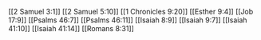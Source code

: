 [[2 Samuel 3:1]]
[[2 Samuel 5:10]]
[[1 Chronicles 9:20]]
[[Esther 9:4]]
[[Job 17:9]]
[[Psalms 46:7]]
[[Psalms 46:11]]
[[Isaiah 8:9]]
[[Isaiah 9:7]]
[[Isaiah 41:10]]
[[Isaiah 41:14]]
[[Romans 8:31]]
